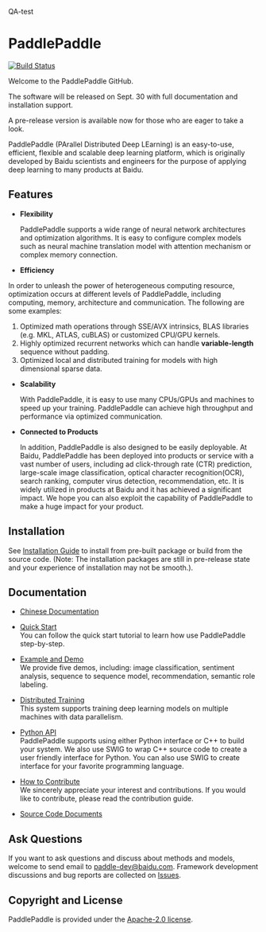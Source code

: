 QA-test
# PaddlePaddle
[![Build Status](https://travis-ci.org/baidu/Paddle.svg?branch=master)](https://travis-ci.org/baidu/Paddle)

Welcome to the PaddlePaddle GitHub.

The software will be released on Sept. 30 with full documentation and installation support. 

A pre-release version is available now for those who are eager to take a look.

PaddlePaddle (PArallel Distributed Deep LEarning) is an easy-to-use,
efficient, flexible and scalable deep learning platform, which is originally
developed by Baidu scientists and engineers for the purpose of applying deep
learning to many products at Baidu.

## Features

- **Flexibility**

   PaddlePaddle supports a wide range of neural network architectures and
   optimization algorithms. It is easy to configure complex models such as
   neural machine translation model with attention mechanism or complex memory
   connection.

-  **Efficiency**
  
  In order to unleash the power of heterogeneous computing resource,
  optimization occurs at different levels of PaddlePaddle, including
  computing, memory, architecture and communication. The following are some
  examples:
  1. Optimized math operations through SSE/AVX intrinsics, BLAS libraries
  (e.g. MKL, ATLAS, cuBLAS) or customized CPU/GPU kernels. 
  2. Highly optimized recurrent networks which can handle **variable-length** 
  sequence without padding.
  3. Optimized local and distributed training for models with high dimensional
  sparse data.

- **Scalability**

  With PaddlePaddle, it is easy to use many CPUs/GPUs and machines to speed
  up your training. PaddlePaddle can achieve high throughput and performance
  via optimized communication.

- **Connected to Products**

  In addition, PaddlePaddle is also designed to be easily deployable. At Baidu,
  PaddlePaddle has been deployed into products or service with a vast number
  of users, including ad click-through rate (CTR) prediction, large-scale image
  classification, optical character recognition(OCR), search ranking, computer
  virus detection, recommendation, etc. It is widely utilized in products at
  Baidu and it has achieved a significant impact. We hope you can also exploit
  the capability of PaddlePaddle to make a huge impact for your product.

## Installation
See [Installation Guide](http://paddlepaddle.org/doc/build/) to install from pre-built package or build from the source code. (Note: The installation packages are still in pre-release state and your experience of installation may not be smooth.).

## Documentation
- [Chinese Documentation](http://paddlepaddle.org/doc_cn/) <br>

- [Quick Start](http://paddlepaddle.org/doc/demo/quick_start/index_en) <br>
   You can follow the quick start tutorial to learn how use PaddlePaddle
   step-by-step.
    
- [Example and Demo](http://paddlepaddle.org/doc/demo/) <br>
   We provide five demos, including: image classification, sentiment analysis,
   sequence to sequence model, recommendation, semantic role labeling. 
   
- [Distributed Training](http://paddlepaddle.org/doc/cluster) <br>
  This system supports training deep learning models on multiple machines
  with data parallelism.
   
- [Python API](http://paddlepaddle.org/doc/ui/) <br>
   PaddlePaddle supports using either Python interface or C++ to build your
   system. We also use SWIG to wrap C++ source code to create a user friendly
   interface for Python. You can also use SWIG to create interface for your
   favorite programming language.
 
- [How to Contribute](http://paddlepaddle.org/doc/build/contribute_to_paddle.html) <br>
   We sincerely appreciate your interest and contributions. If you would like to
   contribute, please read the contribution guide.   

- [Source Code Documents](http://paddlepaddle.org/doc/source/) <br>

## Ask Questions

If you want to ask questions and discuss about methods and models, welcome
to send email to paddle-dev@baidu.com. Framework development discussions and
bug reports are collected on [Issues](https://github.com/baidu/paddle/issues).

## Copyright and License
PaddlePaddle is provided under the [Apache-2.0 license](LICENSE).
